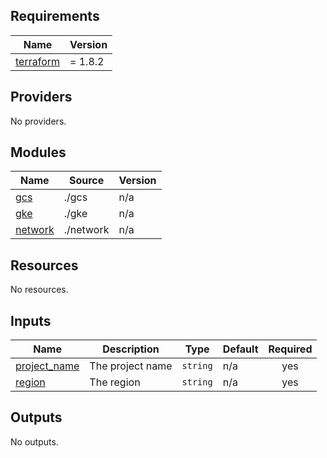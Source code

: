 ## Requirements

| Name | Version |
|------|---------|
| <a name="requirement_terraform"></a> [terraform](#requirement\_terraform) | = 1.8.2 |

## Providers

No providers.

## Modules

| Name | Source | Version |
|------|--------|---------|
| <a name="module_gcs"></a> [gcs](#module\_gcs) | ./gcs | n/a |
| <a name="module_gke"></a> [gke](#module\_gke) | ./gke | n/a |
| <a name="module_network"></a> [network](#module\_network) | ./network | n/a |

## Resources

No resources.

## Inputs

| Name | Description | Type | Default | Required |
|------|-------------|------|---------|:--------:|
| <a name="input_project_name"></a> [project\_name](#input\_project\_name) | The project name | `string` | n/a | yes |
| <a name="input_region"></a> [region](#input\_region) | The region | `string` | n/a | yes |

## Outputs

No outputs.
